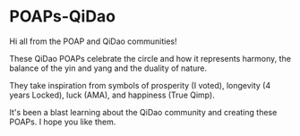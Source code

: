 # POAPs-QiDao

Hi all from the POAP and QiDao communities!

These QiDao POAPs celebrate the circle and how it represents harmony, the balance of the yin and yang and the duality of nature.

They take inspiration from symbols of prosperity (I voted), longevity (4 years Locked), luck (AMA), and happiness (True Qimp).

It's been a blast learning about the QiDao community and creating these POAPs. I hope you like them.
